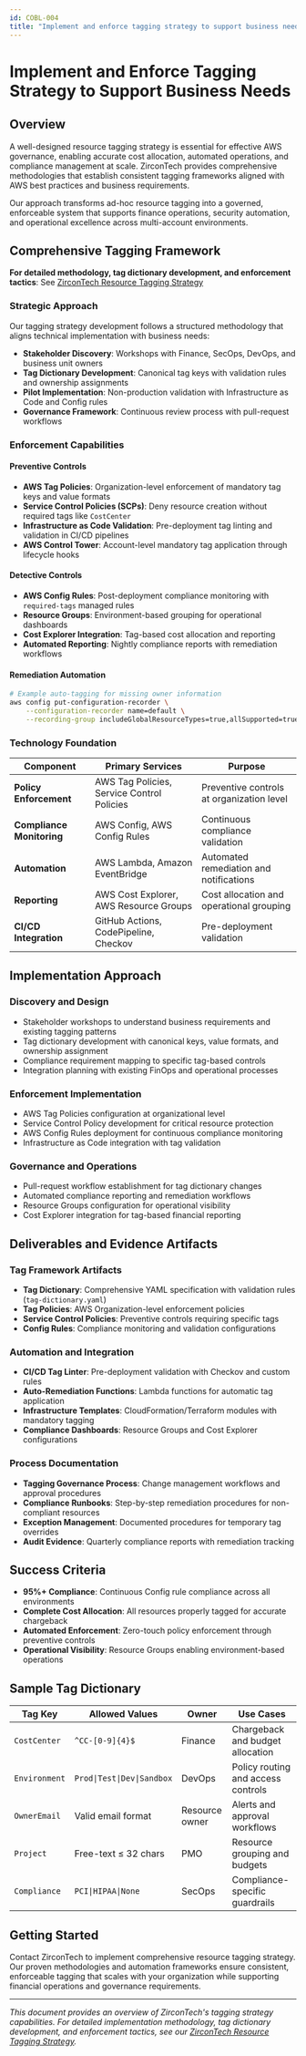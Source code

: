 ```yaml
---
id: COBL-004
title: "Implement and enforce tagging strategy to support business needs"
---
```


# Implement and Enforce Tagging Strategy to Support Business Needs

## Overview

A well-designed resource tagging strategy is essential for effective AWS governance, enabling accurate cost allocation, automated operations, and compliance management at scale. ZirconTech provides comprehensive methodologies that establish consistent tagging frameworks aligned with AWS best practices and business requirements.

Our approach transforms ad-hoc resource tagging into a governed, enforceable system that supports finance operations, security automation, and operational excellence across multi-account environments.

## Comprehensive Tagging Framework

**For detailed methodology, tag dictionary development, and enforcement tactics**: See [ZirconTech Resource Tagging Strategy](tagging-strategy.md)

### Strategic Approach

Our tagging strategy development follows a structured methodology that aligns technical implementation with business needs:

- **Stakeholder Discovery**: Workshops with Finance, SecOps, DevOps, and business unit owners
- **Tag Dictionary Development**: Canonical tag keys with validation rules and ownership assignments
- **Pilot Implementation**: Non-production validation with Infrastructure as Code and Config rules
- **Governance Framework**: Continuous review process with pull-request workflows

### Enforcement Capabilities

#### Preventive Controls
- **AWS Tag Policies**: Organization-level enforcement of mandatory tag keys and value formats
- **Service Control Policies (SCPs)**: Deny resource creation without required tags like `CostCenter`
- **Infrastructure as Code Validation**: Pre-deployment tag linting and validation in CI/CD pipelines
- **AWS Control Tower**: Account-level mandatory tag application through lifecycle hooks

#### Detective Controls
- **AWS Config Rules**: Post-deployment compliance monitoring with `required-tags` managed rules
- **Resource Groups**: Environment-based grouping for operational dashboards
- **Cost Explorer Integration**: Tag-based cost allocation and reporting
- **Automated Reporting**: Nightly compliance reports with remediation workflows

#### Remediation Automation
```bash
# Example auto-tagging for missing owner information
aws config put-configuration-recorder \
    --configuration-recorder name=default \
    --recording-group includeGlobalResourceTypes=true,allSupported=true
```

### Technology Foundation

| Component | Primary Services | Purpose |
|-----------|-----------------|---------|
| **Policy Enforcement** | AWS Tag Policies, Service Control Policies | Preventive controls at organization level |
| **Compliance Monitoring** | AWS Config, AWS Config Rules | Continuous compliance validation |
| **Automation** | AWS Lambda, Amazon EventBridge | Automated remediation and notifications |
| **Reporting** | AWS Cost Explorer, AWS Resource Groups | Cost allocation and operational grouping |
| **CI/CD Integration** | GitHub Actions, CodePipeline, Checkov | Pre-deployment validation |

## Implementation Approach

### Discovery and Design
- Stakeholder workshops to understand business requirements and existing tagging patterns
- Tag dictionary development with canonical keys, value formats, and ownership assignment
- Compliance requirement mapping to specific tag-based controls
- Integration planning with existing FinOps and operational processes

### Enforcement Implementation
- AWS Tag Policies configuration at organizational level
- Service Control Policy development for critical resource protection
- AWS Config Rules deployment for continuous compliance monitoring
- Infrastructure as Code integration with tag validation

### Governance and Operations
- Pull-request workflow establishment for tag dictionary changes
- Automated compliance reporting and remediation workflows
- Resource Groups configuration for operational visibility
- Cost Explorer integration for tag-based financial reporting

## Deliverables and Evidence Artifacts

### Tag Framework Artifacts
- **Tag Dictionary**: Comprehensive YAML specification with validation rules (`tag-dictionary.yaml`)
- **Tag Policies**: AWS Organization-level enforcement policies
- **Service Control Policies**: Preventive controls requiring specific tags
- **Config Rules**: Compliance monitoring and validation configurations

### Automation and Integration
- **CI/CD Tag Linter**: Pre-deployment validation with Checkov and custom rules
- **Auto-Remediation Functions**: Lambda functions for automatic tag application
- **Infrastructure Templates**: CloudFormation/Terraform modules with mandatory tagging
- **Compliance Dashboards**: Resource Groups and Cost Explorer configurations

### Process Documentation
- **Tagging Governance Process**: Change management workflows and approval procedures
- **Compliance Runbooks**: Step-by-step remediation procedures for non-compliant resources
- **Exception Management**: Documented procedures for temporary tag overrides
- **Audit Evidence**: Quarterly compliance reports with remediation tracking

## Success Criteria

- **95%+ Compliance**: Continuous Config rule compliance across all environments
- **Complete Cost Allocation**: All resources properly tagged for accurate chargeback
- **Automated Enforcement**: Zero-touch policy enforcement through preventive controls
- **Operational Visibility**: Resource Groups enabling environment-based operations

## Sample Tag Dictionary

| Tag Key | Allowed Values | Owner | Use Cases |
|---------|---------------|--------|-----------|
| `CostCenter` | `^CC-[0-9]{4}$` | Finance | Chargeback and budget allocation |
| `Environment` | `Prod\|Test\|Dev\|Sandbox` | DevOps | Policy routing and access controls |
| `OwnerEmail` | Valid email format | Resource owner | Alerts and approval workflows |
| `Project` | Free-text ≤ 32 chars | PMO | Resource grouping and budgets |
| `Compliance` | `PCI\|HIPAA\|None` | SecOps | Compliance-specific guardrails |

## Getting Started

Contact ZirconTech to implement comprehensive resource tagging strategy. Our proven methodologies and automation frameworks ensure consistent, enforceable tagging that scales with your organization while supporting financial operations and governance requirements.

---

*This document provides an overview of ZirconTech's tagging strategy capabilities. For detailed implementation methodology, tag dictionary development, and enforcement tactics, see our [ZirconTech Resource Tagging Strategy](tagging-strategy.md).*

